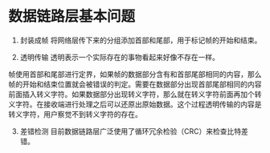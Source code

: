 # 数据链路层基本问题

1. 封装成帧
将网络层传下来的分组添加首部和尾部，用于标记帧的开始和结束。

2. 透明传输
透明表示一个实际存在的事物看起来好像不存在一样。

帧使用首部和尾部进行定界，如果帧的数据部分含有和首部尾部相同的内容，那么帧的开始和结束位置就会被错误的判定。需要在数据部分出现首部尾部相同的内容前面插入转义字符。如果数据部分出现转义字符，那么就在转义字符前面再加个转义字符。在接收端进行处理之后可以还原出原始数据。这个过程透明传输的内容是转义字符，用户察觉不到转义字符的存在。

3. 差错检测
目前数据链路层广泛使用了循环冗余检验（CRC）来检查比特差错。
